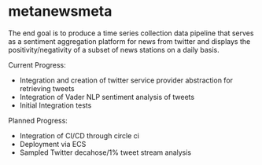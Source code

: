 # metanewsmeta
The end goal is to produce a time series collection data pipeline that serves as a sentiment aggregation platform for news from twitter
and displays the positivity/negativity of a subset of news stations on a daily basis.


Current Progress:
- Integration and creation of twitter service provider abstraction for retrieving tweets
- Integration of Vader NLP sentiment analysis of tweets
- Initial Integration tests


Planned Progress:
- Integration of CI/CD through circle ci
- Deployment via ECS
- Sampled Twitter decahose/1% tweet stream analysis 
